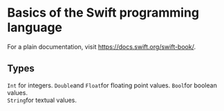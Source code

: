 # Basics of the Swift programming language

For a plain documentation, visit https://docs.swift.org/swift-book/. 

## Types
```Int``` for integers.
```Double```and ```Float```for floating point values. 
```Bool```for boolean values.  
```String```for textual values.


